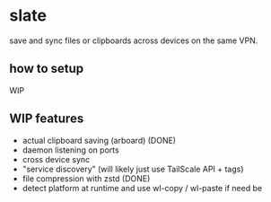 # slate

save and sync files or clipboards across devices on the same VPN.

## how to setup

WIP

## WIP features

- actual clipboard saving (arboard) (DONE)
- daemon listening on ports
- cross device sync
- "service discovery" (will likely just use TailScale API + tags)
- file compression with zstd (DONE)
- detect platform at runtime and use wl-copy / wl-paste if need be
